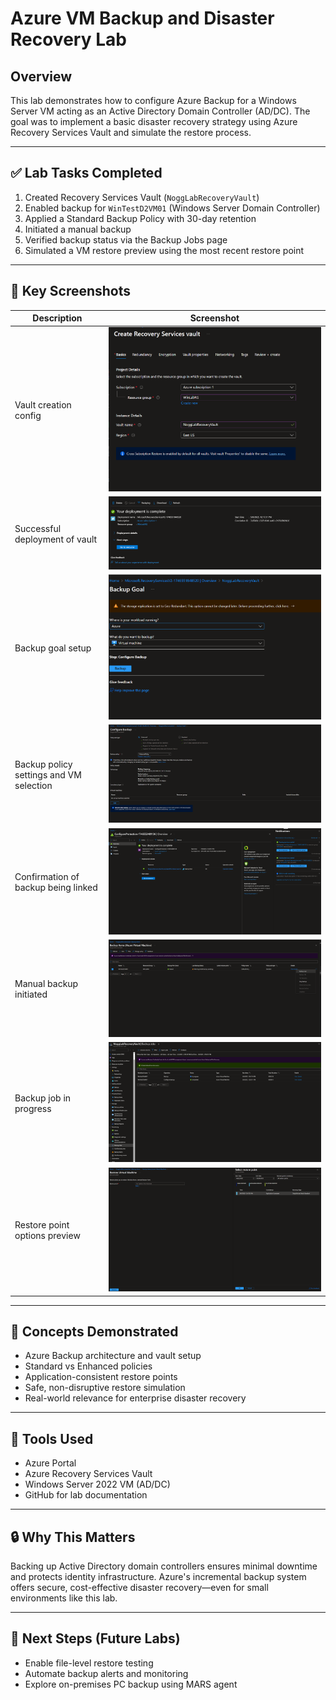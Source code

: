 # Azure VM Backup and Disaster Recovery Lab

## Overview

This lab demonstrates how to configure Azure Backup for a Windows Server VM acting as an Active Directory Domain Controller (AD/DC). The goal was to implement a basic disaster recovery strategy using Azure Recovery Services Vault and simulate the restore process.

---

## ✅ Lab Tasks Completed

1. Created Recovery Services Vault (`NoggLabRecoveryVault`)
2. Enabled backup for `WinTestD2VM01` (Windows Server Domain Controller)
3. Applied a Standard Backup Policy with 30-day retention
4. Initiated a manual backup
5. Verified backup status via the Backup Jobs page
6. Simulated a VM restore preview using the most recent restore point

---

## 📸 Key Screenshots

| Description | Screenshot |
|-------------|------------|
| Vault creation config | ![create](screenshots/create-recovery-services.png) |
| Successful deployment of vault | ![vault deployment](screenshots/vault-deployment-success.png) |
| Backup goal setup | ![backup goal](screenshots/backup-goal.png) |
| Backup policy settings and VM selection | ![backup policy](screenshots/configure-backup-policy.png) |
| Confirmation of backup being linked | ![backup done](screenshots/backup-deployment-complete.png) |
| Manual backup initiated | ![manual backup](screenshots/manual-backup-start.png) |
| Backup job in progress | ![backup progress](screenshots/backup-in-progress.png) |
| Restore point options preview | ![restore options](screenshots/restore-options.png) |

---

## 🧠 Concepts Demonstrated

- Azure Backup architecture and vault setup
- Standard vs Enhanced policies
- Application-consistent restore points
- Safe, non-disruptive restore simulation
- Real-world relevance for enterprise disaster recovery

---

## 🧰 Tools Used

- Azure Portal
- Azure Recovery Services Vault
- Windows Server 2022 VM (AD/DC)
- GitHub for lab documentation

---

## 🔒 Why This Matters

Backing up Active Directory domain controllers ensures minimal downtime and protects identity infrastructure. Azure's incremental backup system offers secure, cost-effective disaster recovery—even for small environments like this lab.

---

## 🚀 Next Steps (Future Labs)

- Enable file-level restore testing
- Automate backup alerts and monitoring
- Explore on-premises PC backup using MARS agent
